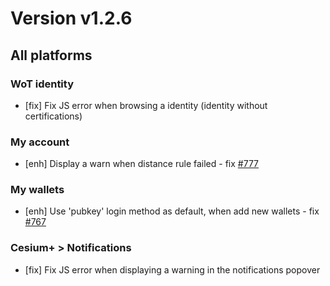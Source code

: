 # Version v1.2.6

## All platforms

### WoT identity
- [fix] Fix JS error when browsing a identity (identity without certifications)

### My account
- [enh] Display a warn when distance rule failed - fix [#777](https://git.duniter.org/clients/cesium-grp/cesium/issues/777)

### My wallets
- [enh] Use 'pubkey' login method as default, when add new wallets - fix [#767](https://git.duniter.org/clients/cesium-grp/cesium/issues/767)

### Cesium+ > Notifications

- [fix] Fix JS error when displaying a warning in the notifications popover